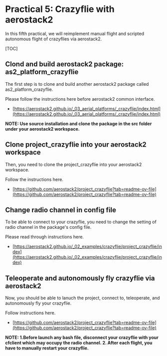 # Practical 5: Crazyflie with aerostack2
In this fifth practical, we will reimplement manual flight and scripted autonomous flight of crazyflies via aerostack2. 

[TOC]

## Clond and build aerostack2 package: as2_platform_crazyflie


The first step is to clone and build another aerostack2 package called as2_platform_crazyflie.

Please follow the instructions here before aerostack2 common interface.

- [https://aerostack2.github.io/_03_aerial_platforms/_crazyflie/index.html](https://aerostack2.github.io/_03_aerial_platforms/_crazyflie/index.html)

**NOTE: Use source installation and clone the package in the src folder under your aerostack2 workspace.** 


## Clone project_crazyflie into your aerostack2 workspace

Then, you need to clone the project_crazyflie into your aerostack2 workspace.

Follow the instructions here.

- [https://github.com/aerostack2/project_crazyflie?tab=readme-ov-file](https://github.com/aerostack2/project_crazyflie?tab=readme-ov-file)

## Change radio channel in config file

To be able to connect to your crazyflie, you need to change the setting of radio channel in the package's config file.

Please read through instructions here. 

- [https://aerostack2.github.io/_02_examples/crazyflie/project_crazyflie/index​](https://aerostack2.github.io/_02_examples/crazyflie/project_crazyflie/index​)

## Teleoperate and autonomously fly crazyflie via aerostack2

Now, you should be able to lanuch the project, connect to, teleoperate, and autonomously fly your crazyflie. 

Follow instructions here.

- [https://github.com/aerostack2/project_crazyflie?tab=readme-ov-file​​](https://github.com/aerostack2/project_crazyflie?tab=readme-ov-file​​)

**NOTE: 1.Before launch any bash file, disconnect your crazyflie with your cfclient which may occupy the radio channel. 2. After each flight, you have to manually restart your crazyflie.** 

